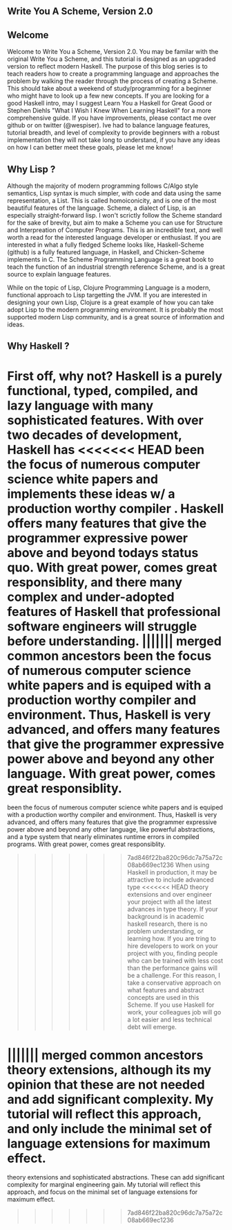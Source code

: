 Write You A Scheme, Version 2.0
------------

## Welcome
Welcome to Write You a Scheme, Version 2.0. You may be familar with the original
Write You a Scheme, and this tutorial is designed as an upgraded version to
reflect modern Haskell. The purpose of this blog series is to teach readers how
to create a programming language and approaches the problem by walking the reader
through the process of creating a Scheme. This should take about a 
weekend of study/programming for a beginner who might have to look up a few new
concepts. If you are looking for a good Haskell intro, may I suggest Learn You a
Haskell for Great Good or Stephen Diehls "What I Wish I Knew When Learning Haskell" 
for a more comprehensive guide. If you have improvements, please contact me over
github or on twitter (@wespiser). Ive had to balance language features, tutorial breadth, and level of complexity to
provide beginners with a robust implementation they will not take long to understand, if you have any ideas on how I can
better meet these goals, please let me know!

## Why Lisp ?
Although the majority of modern programming follows C/Algo style semantics, Lisp
syntax is much simpler, with code and data using the same representation, a List.  This is called homoiconicity, and is one of the most beautiful features of the language. Scheme, a
dialect of Lisp, is an especially straight-forward lisp. I won't scrictly follow the Scheme
standard for the sake of brevity, but aim to make a Scheme you can use for Structure and
Interpreation of Computer Programs. This is an incredible text, and well worth a read
for the interested language developer or enthusiast. 
If you are interested in what a fully fledged Scheme looks like, Haskell-Scheme (github) is a fully featured language,
in Haskell, and Chicken-Scheme implements in C. 
The Scheme Programming Language is a great book to teach the function of an industrial strength reference Scheme, and is
a great source to explain language features.


While on the topic of Lisp, Clojure Programming Language is a modern, functional approach to Lisp targetting the JVM.
If you are interested in designing your own Lisp, Clojure is a great example of how you can take adopt Lisp to the
modern programming environment. It is probably the most supported modern Lisp community, 
and is a great source of information and ideas. 

## Why Haskell ?
First off, why not? Haskell is a purely functional, typed, compiled, and lazy language with
many sophisticated features. With over two decades of development, Haskell has
<<<<<<< HEAD
been the focus of numerous computer science white papers and implements these ideas w/ a
production worthy compiler . Haskell offers many features that give the programmer expressive power above and beyond
todays status quo. With great power, comes great responsiblity, and there many complex and under-adopted features of
Haskell that professional software engineers will struggle before understanding. 
||||||| merged common ancestors
been the focus of numerous computer science white papers and is equiped with a
production worthy compiler and environment. Thus, Haskell is very advanced, and
offers many features that give the programmer expressive power above and beyond
any other language. With great power, comes great responsiblity. 
=======
been the focus of numerous computer science white papers and is equiped with a
production worthy compiler and environment. Thus, Haskell is very advanced, and
offers many features that give the programmer expressive power above and beyond
any other language, like powerful abstractions, and a type system that nearly eliminates
runtime errors in compiled programs. With great power, comes great responsiblity. 
>>>>>>> 7ad846f22ba820c96dc7a75a72c08ab669ec1236
When using Haskell in production, it may be attractive to include advanced type 
<<<<<<< HEAD
theory extensions and over engineer your project with all the latest advances in type theory. If your background is in
academic haskell research, there is no problem understanding, or learning how. If you are tring to hire developers to
work on your project with you, finding people who can be trained with less cost than the performance gains will be a
challenge. For this reason, I take a conservative approach on what features and abstract concepts are used in this
Scheme. If you use Haskell for work, your colleagues job will go a lot easier and less technical debt will emerge.  


||||||| merged common ancestors
theory extensions, although its my opinion that these are not needed and add 
significant complexity. My tutorial will reflect this approach, and only 
include the minimal set of language extensions for maximum effect. 
=======
theory extensions and sophisticated abstractions. These can add 
significant complexity for marginal engineering gain. My tutorial will reflect this approach, and focus on 
the minimal set of language extensions for maximum effect. 
>>>>>>> 7ad846f22ba820c96dc7a75a72c08ab669ec1236

